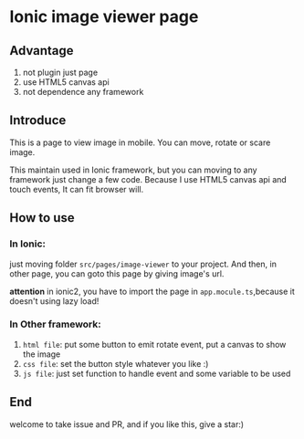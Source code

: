# Ionic image viewer page

## Advantage

1. not plugin just page
1. use HTML5 canvas api
1. not dependence any framework

## Introduce

This is a page to view image in mobile. You can move, rotate or scare image. 

This maintain used in Ionic framework, but you can moving to any framework just change a few code. Because I use HTML5 canvas api and touch events, It can fit browser will.

## How to use

### In Ionic:
just moving folder `src/pages/image-viewer` to your project. And then, in other page, you can goto this page by giving image's url.  

**attention**
in ionic2, you have to import the page in `app.mocule.ts`,because it doesn't using lazy load!

### In Other framework:
1. `html file`: put some button to emit rotate event, put a canvas to show the image
1. `css file`: set the button style whatever you like :)
1. `js file`: just set function to handle event and some variable to be used

## End
welcome to take issue and PR, and if you like this, give a star:)
